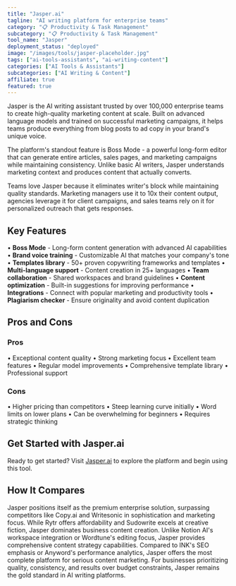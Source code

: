 ```yaml
---
title: "Jasper.ai"
tagline: "AI writing platform for enterprise teams"
category: "📋 Productivity & Task Management"
subcategory: "📋 Productivity & Task Management"
tool_name: "Jasper"
deployment_status: "deployed"
image: "/images/tools/jasper-placeholder.jpg"
tags: ["ai-tools-assistants", "ai-writing-content"]
categories: ["AI Tools & Assistants"]
subcategories: ["AI Writing & Content"]
affiliate: true
featured: true
---
```

Jasper is the AI writing assistant trusted by over 100,000 enterprise teams to create high-quality marketing content at scale. Built on advanced language models and trained on successful marketing campaigns, it helps teams produce everything from blog posts to ad copy in your brand's unique voice.

The platform's standout feature is Boss Mode - a powerful long-form editor that can generate entire articles, sales pages, and marketing campaigns while maintaining consistency. Unlike basic AI writers, Jasper understands marketing context and produces content that actually converts.

Teams love Jasper because it eliminates writer's block while maintaining quality standards. Marketing managers use it to 10x their content output, agencies leverage it for client campaigns, and sales teams rely on it for personalized outreach that gets responses.

## Key Features

• **Boss Mode** - Long-form content generation with advanced AI capabilities
• **Brand voice training** - Customizable AI that matches your company's tone
• **Templates library** - 50+ proven copywriting frameworks and templates
• **Multi-language support** - Content creation in 25+ languages
• **Team collaboration** - Shared workspaces and brand guidelines
• **Content optimization** - Built-in suggestions for improving performance
• **Integrations** - Connect with popular marketing and productivity tools
• **Plagiarism checker** - Ensure originality and avoid content duplication

## Pros and Cons

### Pros
• Exceptional content quality
• Strong marketing focus
• Excellent team features
• Regular model improvements
• Comprehensive template library
• Professional support

### Cons
• Higher pricing than competitors
• Steep learning curve initially
• Word limits on lower plans
• Can be overwhelming for beginners
• Requires strategic thinking

## Get Started with Jasper.ai

Ready to get started? Visit [Jasper.ai](https://www.jasper.ai) to explore the platform and begin using this tool.

## How It Compares

Jasper positions itself as the premium enterprise solution, surpassing competitors like Copy.ai and Writesonic in sophistication and marketing focus. While Rytr offers affordability and Sudowrite excels at creative fiction, Jasper dominates business content creation. Unlike Notion AI's workspace integration or Wordtune's editing focus, Jasper provides comprehensive content strategy capabilities. Compared to INK's SEO emphasis or Anyword's performance analytics, Jasper offers the most complete platform for serious content marketing. For businesses prioritizing quality, consistency, and results over budget constraints, Jasper remains the gold standard in AI writing platforms.